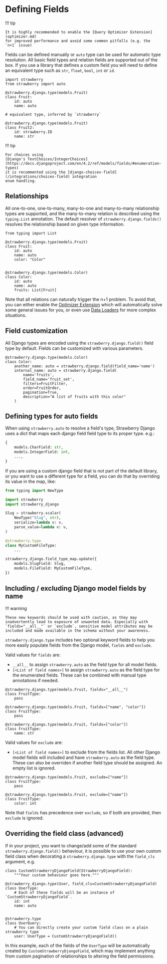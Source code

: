 # Defining Fields

!!! tip

    It is highly recommended to enable the [Query Optimizer Extension](optimizer.md)
    for improved performance and avoid some common pitfalls (e.g. the `n+1` issue)

Fields can be defined manually or `auto` type can be used for automatic type resolution. All basic field types and relation fields are supported out of the box. If you use a library that defines a custom field you will need to define an equivalent type such as `str`, `float`, `bool`, `int` or `id`.

```{.python title=types.py}
import strawberry
from strawberry import auto

@strawberry.django.type(models.Fruit)
class Fruit:
    id: auto
    name: auto

# equivalent type, inferred by `strawberry`

@strawberry.django.type(models.Fruit)
class Fruit2:
    id: strawberry.ID
    name: str
```

!!! tip

    For choices using
    [Django's TextChoices/IntegerChoices](https://docs.djangoproject.com/en/4.2/ref/models/fields/#enumeration-types)
    it is recommented using the [django-choices-field](/integrations/choices-field) integration
    enum handling.

## Relationships

All one-to-one, one-to-many, many-to-one and many-to-many relationship types are supported, and the many-to-many relation is described using the `typing.List` annotation.
The default resolver of `strawberry.django.fields()` resolves the relationship based on given type information.

```{.python title=types.py}
from typing import List

@strawberry.django.type(models.Fruit)
class Fruit:
    id: auto
    name: auto
    color: "Color"


@strawberry.django.type(models.Color)
class Color:
    id: auto
    name: auto
    fruits: List[Fruit]
```

Note that all relations can naturally trigger the n+1 problem. To avoid that, you can either
enable the [Optimizer Extension](../optimizer) which will automatically
solve some general issues for you, or even use
[Data Loaders](https://strawberry.rocks/docs/guides/dataloaders) for more complex
situations.

## Field customization

All Django types are encoded using the `strawberry.django.field()` field type by default. Fields can be customized with various parameters.

```{.python title=types.py}
@strawberry.django.type(models.Color)
class Color:
    another_name: auto = strawberry.django.field(field_name='name')
    internal_name: auto = strawberry.django.field(
        name='fruits',
        field_name='fruit_set',
        filters=FruitFilter,
        order=FruitOrder,
        pagination=True,
        description="A list of fruits with this color"
    )
```

## Defining types for auto fields

When using `strawberry.auto` to resolve a field's type, Strawberry Django uses a dict that maps
each django field field type to its proper type. e.g.:

```python
{
    models.CharField: str,
    models.IntegerField: int,
    ...,
}
```

If you are using a custom django field that is not part of the default library,
or you want to use a different type for a field, you can do that by overriding
its value in the map, like:

```python
from typing import NewType

import strawberry
import strawberry_django

Slug = strawberry.scalar(
    NewType("Slug", str),
    serialize=lambda v: v,
    parse_value=lambda v: v,
)

@strawberry.type
class MyCustomFileType:
    ...

strawberry_django.field_type_map.update({
    models.SlugField: Slug,
    models.FileField: MyCustomFileType,
})
```

## Including / excluding Django model fields by name

!!! warning

    These new keywords should be used with caution, as they may inadvertently lead to exposure of unwanted data. Especially with `fields="__all__"` or `exclude`, sensitive model attributes may be included and made available in the schema without your awareness.

`strawberry.django.type` includes two optional keyword fields to help you more easily populate fields from the Django model, `fields` and `exclude`.

Valid values for `fields` are:

- `__all__` to assign `strawberry.auto` as the field type for all model fields.
- `[<List of field names>]` to assign `strawberry.auto` as the field type for the enumerated fields. These can be combined with manual type annotations if needed.

```{.python title="All Fields"}
@strawberry.django.type(models.Fruit, fields="__all__")
class FruitType:
    pass
```

```{.python title="Enumerated Fields"}
@strawberry.django.type(models.Fruit, fields=["name", "color"])
class FruitType:
    pass
```

```{.python title="Overriden Fields"}
@strawberry.django.type(models.Fruit, fields=["color"])
class FruitType:
    name: str
```

Valid values for `exclude` are:

- `[<List of field names>]` to exclude from the fields list. All other Django model fields will included and have `strawberry.auto` as the field type. These can also be overriden if another field type should be assigned. An empty list is ignored.

```{.python title="Exclude Fields"}
@strawberry.django.type(models.Fruit, exclude=["name"])
class FruitType:
    pass
```

```{.python title="Overriden Exclude Fields"}
@strawberry.django.type(models.Fruit, exclude=["name"])
class FruitType:
    color: int
```

Note that `fields` has precedence over `exclude`, so if both are provided, then `exclude` is ignored.

## Overriding the field class (advanced)

If in your project, you want to change/add some of the standard `strawberry.django.field()` behaviour,
it is possible to use your own custom field class when decorating a `strawberry.django.type` with the `field_cls` argument, e.g.

```{.python title=types.py}
class CustomStrawberryDjangoField(StrawberryDjangoField):
    """Your custom behaviour goes here."""

@strawberry_django.type(User, field_cls=CustomStrawberryDjangoField)
class UserType:
    # Each of these fields will be an instance of `CustomStrawberryDjangoField`.
    id: int
    name: auto


@strawberry.type
class UserQuery:
    # You can directly create your custom field class on a plain strawberry type
    user: UserType = CustomStrawberryDjangoField()

```

In this example, each of the fields of the `UserType` will be automatically created by `CustomStrawberryDjangoField`,
which may implement anything from custom pagination of relationships to altering the field permissions.

